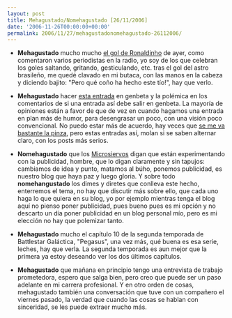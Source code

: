 ```yaml
---
layout: post
title: Mehagustado/Nomehagustado [26/11/2006]
date: '2006-11-26T00:00:00+00:00'
permalink: 2006/11/27/mehagustadonomehagustado-26112006/
---
```

- <span style="font-weight:bold;">Mehagustado</span> mucho mucho <a href="http://www.desdelatribuna.com/2006/11/26/cuando-crees-que-has-visto-todo/">el gol de Ronaldinho</a> de ayer, como comentaron varios periodistas en la radio, yo soy de los que celebran los goles saltando, gritando, gesticulando, etc. tras el gol del astro brasileño, me quedé clavado en mi butaca, con las manos en la cabeza y diciendo bajito: "Pero qué coño ha hecho este tío!", hay que verlo.

- <span style="font-weight:bold;">Mehagustado</span> hacer <a href="http://www.genbeta.com/2006/11/26-limpia-tu-historial-de-descargas-de-vez-en-cuando">esta entrada</a> en genbeta y la polémica en los comentarios de si una entrada así debe salir en genbeta. La mayoría de opiniones están a favor de que  de vez en cuando hagamos una entrada en plan más de humor, para desengrasar un poco, con una visión poco convencional. No puedo estar más de acuerdo, hay veces que <a href="http://www.applesfera.com/2006/11/16-encuentros-en-la-3-fase-con-el-ipod-shuffle-2g">se me va bastante la pinza</a>, pero estas entradas así, molan si se saben alternar claro, con los posts más serios.

- <span style="font-weight:bold;">Nomehagustado</span> que los <a href="http://www.microsiervos.com/archivo/general/experimentando-con-adsense.html">Microsiervos</a> digan que están experimentando con la publicidad, hombre, que lo digan claramente y sin tapujos: cambiamos de idea y punto, matamos al búho, ponemos publicidad, es nuestro blog que haya paz y luego gloria. Y sobre todo <span style="font-weight:bold;">nomehangustado</span> los dimes y diretes que conlleva este hecho, enterremos el tema, no hay que discutir más sobre ello, que cada uno haga lo que quiera en su blog, yo por ejemplo mientras tenga el blog aquí no pienso poner publicidad, pues bueno pues es mi opción y no descarto un día poner publicidad en un blog personal mío, pero es mi elección no hay que polemizar tanto.

- <span style="font-weight:bold;">Mehagustado</span> mucho el capítulo 10 de la segunda temporada de Battlestar Galáctica, "Pegasus", una vez más, qué buena es esa serie, leches, hay que verla. La segunda temporada es aun mejor que la primera ya estoy deseando ver los dos últimos capítulos.

- <span style="font-weight:bold;">Mehagustado</span> que mañana en principio tengo una entrevista de trabajo prometedora, espero que salga bien, pero creo que puede ser un paso adelante en mi carrera profesional. Y en otro orden de cosas, mehagustado también una conversación que tuve con un compañero el viernes pasado, la verdad que cuando las cosas se hablan con sinceridad, se les puede extraer mucho más.
